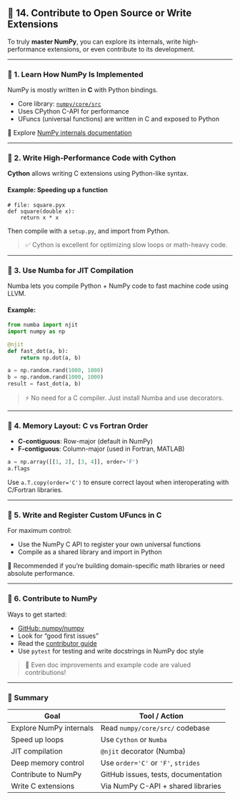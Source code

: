 ## 🔴 **14. Contribute to Open Source or Write Extensions**

To truly **master NumPy**, you can explore its internals, write high-performance extensions, or even contribute to its development.

---

### 🔹 1. **Learn How NumPy Is Implemented**

NumPy is mostly written in **C** with Python bindings.

* Core library: [`numpy/core/src`](https://github.com/numpy/numpy/tree/main/numpy/core/src)
* Uses CPython C-API for performance
* UFuncs (universal functions) are written in C and exposed to Python

📘 Explore [NumPy internals documentation](https://numpy.org/doc/stable/dev/)

---

### 🔹 2. **Write High-Performance Code with Cython**

**Cython** allows writing C extensions using Python-like syntax.

#### Example: Speeding up a function

```cython
# file: square.pyx
def square(double x):
    return x * x
```

Then compile with a `setup.py`, and import from Python.

> ✅ Cython is excellent for optimizing slow loops or math-heavy code.

---

### 🔹 3. **Use Numba for JIT Compilation**

Numba lets you compile Python + NumPy code to fast machine code using LLVM.

#### Example:

```python
from numba import njit
import numpy as np

@njit
def fast_dot(a, b):
    return np.dot(a, b)

a = np.random.rand(1000, 1000)
b = np.random.rand(1000, 1000)
result = fast_dot(a, b)
```

> ⚡ No need for a C compiler. Just install Numba and use decorators.

---

### 🔹 4. **Memory Layout: C vs Fortran Order**

* **C-contiguous**: Row-major (default in NumPy)
* **F-contiguous**: Column-major (used in Fortran, MATLAB)

```python
a = np.array([[1, 2], [3, 4]], order='F')
a.flags
```

Use `a.T.copy(order='C')` to ensure correct layout when interoperating with C/Fortran libraries.

---

### 🔹 5. **Write and Register Custom UFuncs in C**

For maximum control:

* Use the NumPy C API to register your own universal functions
* Compile as a shared library and import in Python

🧠 Recommended if you’re building domain-specific math libraries or need absolute performance.

---

### 🔹 6. **Contribute to NumPy**

Ways to get started:

* [GitHub: numpy/numpy](https://github.com/numpy/numpy)
* Look for “good first issues”
* Read the [contributor guide](https://numpy.org/devdocs/dev/index.html)
* Use `pytest` for testing and write docstrings in NumPy doc style

> 🌟 Even doc improvements and example code are valued contributions!

---

### 📝 Summary

| Goal                    | Tool / Action                       |
| ----------------------- | ----------------------------------- |
| Explore NumPy internals | Read `numpy/core/src/` codebase     |
| Speed up loops          | Use `Cython` or `Numba`             |
| JIT compilation         | `@njit` decorator (Numba)           |
| Deep memory control     | Use `order='C'` or `'F'`, `strides` |
| Contribute to NumPy     | GitHub issues, tests, documentation |
| Write C extensions      | Via NumPy C-API + shared libraries  |

